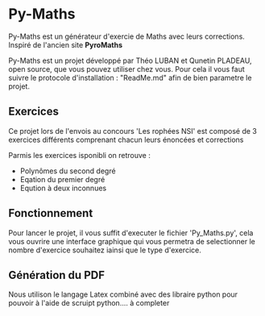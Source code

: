 # Py-Maths

Py-Maths est un générateur d'exercie de Maths avec leurs corrections. Inspiré de l'ancien site **PyroMaths**

Py-Maths est un projet développé par Théo LUBAN et Qunetin PLADEAU, open source, que vous pouvez utiliser chez vous.
Pour cela il vous faut suivre le protocole d'installation : "ReadMe.md" afin de bien parametre le projet.

## Exercices

Ce projet lors de l'envois au concours 'Les rophées NSI' est composé de 3 exercices différents comprenant chacun leurs énoncées et corrections

Parmis les exercices isponibli on retrouve : 
- Polynômes du second degré
- Eqation du premier degré
- Eqution à deux inconnues

## Fonctionnement

Pour lancer le projet, il vous suffit d'executer le fichier 'Py_Maths.py', cela vous ouvrire une interface graphique qui vous permetra de selectionner le nombre d'exercice souhaitez iainsi que le type d'exercice. 

## Génération du PDF

Nous utilison le langage Latex combiné avec des libraire python pour pouvoir à l'aide de scruipt python.... à completer
